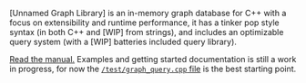 [Unnamed Graph Library] is an in-memory graph database for C++ with a focus on extensibility and runtime performance, it has a tinker pop style syntax (in both C++ and [WIP] from strings), and includes an optimizable query system (with a [WIP] batteries included query library).

[Read the manual.](MANUAL.md) Examples and getting started documentation is still a work in progress, for now the [`/test/graph_query.cpp` file](/test/graph_query.cpp) is the best starting point.